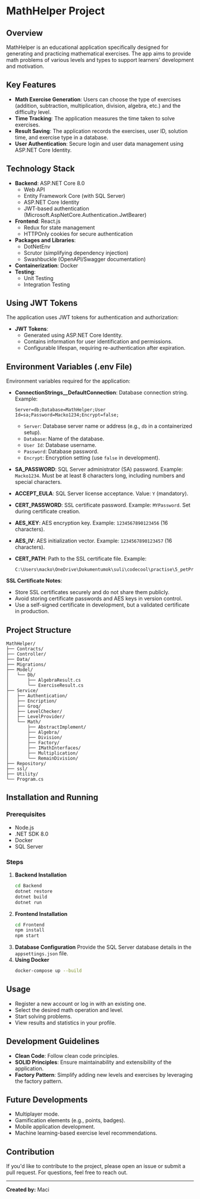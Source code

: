 
# MathHelper Project

## Overview

MathHelper is an educational application specifically designed for generating and practicing mathematical exercises. The app aims to provide math problems of various levels and types to support learners' development and motivation.

## Key Features

- **Math Exercise Generation**: Users can choose the type of exercises (addition, subtraction, multiplication, division, algebra, etc.) and the difficulty level.
- **Time Tracking**: The application measures the time taken to solve exercises.
- **Result Saving**: The application records the exercises, user ID, solution time, and exercise type in a database.
- **User Authentication**: Secure login and user data management using ASP.NET Core Identity.


## Technology Stack

- **Backend**: ASP.NET Core 8.0
  - Web API
  - Entity Framework Core (with SQL Server)
  - ASP.NET Core Identity
  - JWT-based authentication (Microsoft.AspNetCore.Authentication.JwtBearer)
- **Frontend**: React.js
  - Redux for state management
  - HTTPOnly cookies for secure authentication
- **Packages and Libraries**:
  - DotNetEnv
  - Scrutor (simplifying dependency injection)
  - Swashbuckle (OpenAPI/Swagger documentation)
- **Containerization**: Docker
- **Testing**:
  - Unit Testing
  - Integration Testing

## Using JWT Tokens

The application uses JWT tokens for authentication and authorization:

- **JWT Tokens**:
  - Generated using ASP.NET Core Identity.
  - Contains information for user identification and permissions.
  - Configurable lifespan, requiring re-authentication after expiration.

## Environment Variables (.env File)

Environment variables required for the application:

- **ConnectionStrings__DefaultConnection**: Database connection string. Example:
  ```
  Server=db;Database=MathHelper;User Id=sa;Password=Macko1234;Encrypt=false;
  ```
  - `Server`: Database server name or address (e.g., `db` in a containerized setup).
  - `Database`: Name of the database.
  - `User Id`: Database username.
  - `Password`: Database password.
  - `Encrypt`: Encryption setting (use `false` in development).

- **SA_PASSWORD**: SQL Server administrator (SA) password. Example: `Macko1234`. Must be at least 8 characters long, including numbers and special characters.

- **ACCEPT_EULA**: SQL Server license acceptance. Value: `Y` (mandatory).

- **CERT_PASSWORD**: SSL certificate password. Example: `MYPassword`. Set during certificate creation.

- **AES_KEY**: AES encryption key. Example: `1234567890123456` (16 characters).

- **AES_IV**: AES initialization vector. Example: `1234567890123457` (16 characters).

- **CERT_PATH**: Path to the SSL certificate file. Example:
  ```
  C:\Users\macko\OneDrive\Dokumentumok\suli\codecool\practise\5_petProjects\MathHelper\Backend\MathHelper\MathHelperr\ssl\localhost.pfx
  ```

**SSL Certificate Notes**:
- Store SSL certificates securely and do not share them publicly.
- Avoid storing certificate passwords and AES keys in version control.
- Use a self-signed certificate in development, but a validated certificate in production.

## Project Structure

```
MathHelper/
├── Contracts/
├── Controller/
├── Data/
├── Migrations/
├── Model/
│   └── Db/
│       ├── AlgebraResult.cs
│       └── ExerciseResult.cs
├── Service/
│   ├── Authentication/
│   ├── Encription/
│   ├── Groq/
│   ├── LevelChecker/
│   ├── LevelProvider/
│   └── Math/
│       ├── AbstractImplement/
│       ├── Algebra/
│       ├── Division/
│       ├── Factory/
│       ├── IMathInterfaces/
│       ├── Multiplication/
│       └── RemainDivision/
├── Repository/
├── ssl/
├── Utility/
└── Program.cs
```

## Installation and Running

### Prerequisites

- Node.js
- .NET SDK 8.0
- Docker
- SQL Server

### Steps

1. **Backend Installation**
   ```bash
   cd Backend
   dotnet restore
   dotnet build
   dotnet run
   ```
2. **Frontend Installation**
   ```bash
   cd Frontend
   npm install
   npm start
   ```
3. **Database Configuration**
   Provide the SQL Server database details in the `appsettings.json` file.
4. **Using Docker**
   ```bash
   docker-compose up --build
   ```

## Usage

- Register a new account or log in with an existing one.
- Select the desired math operation and level.
- Start solving problems.
- View results and statistics in your profile.

## Development Guidelines

- **Clean Code**: Follow clean code principles.
- **SOLID Principles**: Ensure maintainability and extensibility of the application.
- **Factory Pattern**: Simplify adding new levels and exercises by leveraging the factory pattern.

## Future Developments

- Multiplayer mode.
- Gamification elements (e.g., points, badges).
- Mobile application development.
- Machine learning-based exercise level recommendations.

## Contribution

If you'd like to contribute to the project, please open an issue or submit a pull request. For questions, feel free to reach out.

---

**Created by:** Maci


